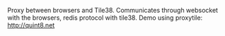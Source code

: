 Proxy between browsers and Tile38. Communicates through websocket with the browsers, redis protocol with tile38. 
Demo using proxytile: http://quint8.net
